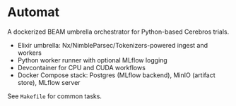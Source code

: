 # Automat

A dockerized BEAM umbrella orchestrator for Python-based Cerebros trials.

- Elixir umbrella: Nx/NimbleParsec/Tokenizers-powered ingest and workers
- Python worker runner with optional MLflow logging
- Devcontainer for CPU and CUDA workflows
- Docker Compose stack: Postgres (MLflow backend), MinIO (artifact store), MLflow server

See `Makefile` for common tasks.
